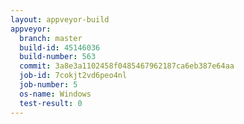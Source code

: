 ```yaml
---
layout: appveyor-build
appveyor:
  branch: master
  build-id: 45146036
  build-number: 563
  commit: 3a8e3a1102458f0485467962187ca6eb387e64aa
  job-id: 7cokjt2vd6peo4nl
  job-number: 5
  os-name: Windows
  test-result: 0
---
```

